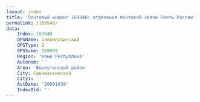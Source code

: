 ```yaml
---
layout: index
title: 'Почтовый индекс 169940: отделение почтовой связи Почты России'
permalink: /169940/
data:
    Index: 169940
    OPSName: Сивомаскинский
    OPSType: О
    OPSSubm: 169999
    Region: 'Коми Республика'
    Autonom: ''
    Area: 'Воркутинский район'
    City: Сивомаскинский
    City1: ''
    ActDate: '20001030'
    IndexOld: ''
---
```

